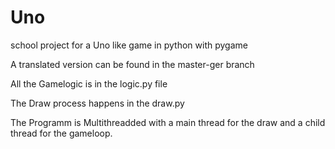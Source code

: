 # Uno

school project for a Uno like game in python with pygame

A translated version can be found in the master-ger branch

All the Gamelogic is in the logic.py file

The Draw process happens in the draw.py

The Programm is Multithreadded with a main thread for the draw and a child thread for the gameloop.
